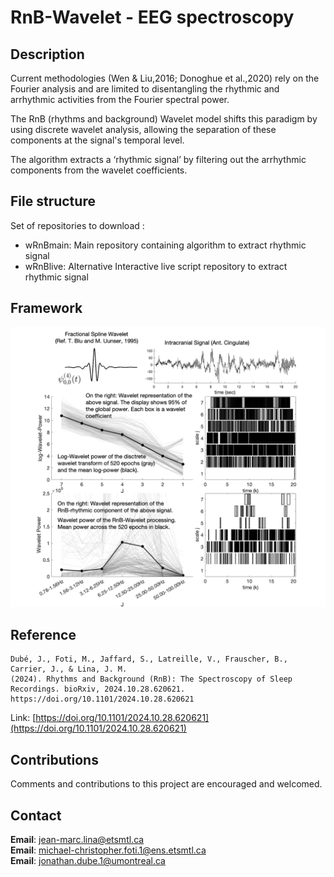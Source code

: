 
# RnB-Wavelet - EEG spectroscopy

## Description

Current methodologies (Wen & Liu,2016; Donoghue et al.,2020) rely on the Fourier analysis and are limited to disentangling the rhythmic and arrhythmic activities from the Fourier spectral power.

The RnB (rhythms and background) Wavelet model shifts this paradigm by using discrete wavelet analysis, allowing the separation of these components at the signal's temporal level. 

The algorithm extracts a ‘rhythmic signal’ by filtering out the arrhythmic components from the wavelet coefficients.
 
## File structure

Set of repositories to download : 
- wRnBmain: Main repository containing algorithm to extract rhythmic signal 
- wRnBlive: Alternative Interactive live script repository to extract rhythmic signal

## Framework

![Alt text](Figures/FigGitHub.png)

## Reference

```plaintext
Dubé, J., Foti, M., Jaffard, S., Latreille, V., Frauscher, B., Carrier, J., & Lina, J. M.
(2024). Rhythms and Background (RnB): The Spectroscopy of Sleep Recordings. bioRxiv, 2024.10.28.620621.
https://doi.org/10.1101/2024.10.28.620621
```    
Link: [https://doi.org/10.1101/2024.10.28.620621](https://doi.org/10.1101/2024.10.28.620621)

## Contributions

Comments and contributions to this project are encouraged and welcomed.

## Contact

**Email**: jean-marc.lina@etsmtl.ca\
**Email**: michael-christopher.foti.1@ens.etsmtl.ca\
**Email**: jonathan.dube.1@umontreal.ca
